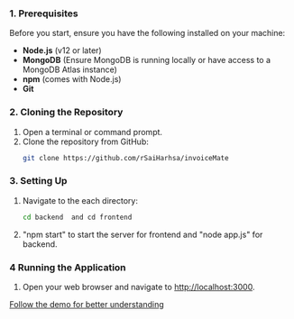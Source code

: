 
### 1. Prerequisites
Before you start, ensure you have the following installed on your machine:
- **Node.js** (v12 or later)
- **MongoDB** (Ensure MongoDB is running locally or have access to a MongoDB Atlas instance)
- **npm** (comes with Node.js)
- **Git**

### 2. Cloning the Repository
1. Open a terminal or command prompt.
2. Clone the repository from GitHub:
   ```bash
   git clone https://github.com/rSaiHarhsa/invoiceMate
   ```
### 3. Setting Up
1. Navigate to the each directory:
   ```bash
   cd backend  and cd frontend

2. "npm start"  to start the server for frontend and "node app.js" for backend.

### 4 Running the Application
1. Open your web browser and navigate to [http://localhost:3000](http://localhost:3000).

<a href="https://drive.google.com/file/d/1ANCIgQDe-Rzip3tqDooJSSsphcraG7F1/view?usp=sharing" target="_blank">Follow the demo for better understanding</a>




